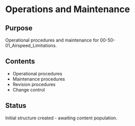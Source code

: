 # Operations and Maintenance

## Purpose
Operational procedures and maintenance for 00-50-01_Airspeed_Limitations.

## Contents
- Operational procedures
- Maintenance procedures
- Revision procedures
- Change control

## Status
Initial structure created - awaiting content population.
